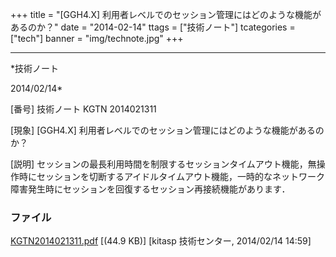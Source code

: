 ﻿+++
title = "[GGH4.X] 利用者レベルでのセッション管理にはどのような機能があるのか？"
date = "2014-02-14"
ttags = ["技術ノート"]
tcategories = ["tech"]
banner = "img/technote.jpg"
+++

-----------------------------------------------------------------------------------------------------------------------------

*技術ノート

2014/02/14*


[番号]
技術ノート KGTN 2014021311

[現象]
[GGH4.X] 利用者レベルでのセッション管理にはどのような機能があるのか？

[説明]
セッションの最長利用時間を制限するセッションタイムアウト機能，無操作時にセッションを切断するアイドルタイムアウト機能，一時的なネットワーク障害発生時にセッションを回復するセッション再接続機能があります．


### ファイル

 
 


[KGTN2014021311.pdf](http://techreport.kitasp.net/attachments/download/1579/KGTN2014021311.pdf)
 [(44.9 KB)] [kitasp 技術センター, 2014/02/14
14:59]


 


 

